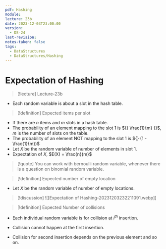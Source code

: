 ```yaml
---
pdf: Hashing
module: 
lecture: 23b
date: 2023-12-03T23:00:00
version:
  - DS-24
last-revision: 
notes-taken: false
tags:
  - DataStructures
  - DataStructures/Hashing
---
```

# Expectation of Hashing
> [!lecture] Lecture-23b

- Each random variable is about a slot in the hash table.

> [!definition] Expected items per slot

- If there are ${} n {}$ items and $m {}$ slots in a hash table.
- The probability of an element mapping to the slot 1 is ${} \frac{1}{m} {}$, $m {}$ is the number of slots on the table.
- The probability of an element NOT mapping to the slot 1 is ${} (1 - \frac{1}{m})$
- Let $X$ be the random variable of number of elements in slot $1$.
- Expectation of $X$, $E(X) = \frac{n}{m}$ 

> [!quote] 
> You can work with bernoulli random variable, whenever there is a question on binomial random variable.


> [!definition] Expected number of empty location

- Let $X$ be the random variable of number of empty locations.


> [!discussion] 
> ![[Expectation of Hashing-20231203232211091.webp]]


> [!definition] Expected Number of collisions

- Each individual random variable is for collision at ${} i^{th} {}$ insertion.

- Collision cannot happen at the first insertion.
- Collision for second insertion depends on the previous element and so on.